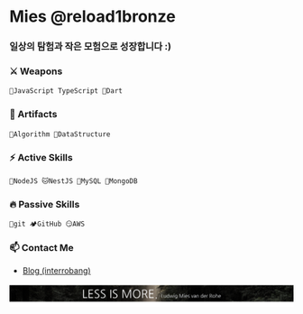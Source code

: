 # Mies @reload1bronze

### 일상의 탐험과 작은 모험으로 성장합니다 :)

### ⚔️ Weapons
```javascript
🐥JavaScript TypeScript 🎯Dart 
```

### 🔮 Artifacts
```javascript
🤔Algorithm 💬DataStructure
```

### ⚡ Active Skills
```javascript
🦕NodeJS 🐱NestJS 🐬MySQL 🍃MongoDB   
```

### 🔥 Passive Skills
```javascript
🚩git 🏕️GitHub 😏AWS
```

### 📫 Contact Me
- <a href="https://bit.ly/3EYvpfh">Blog (interrobang)</a>

![less_is_more](./LessIsMore.png)
